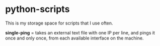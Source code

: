 # python-scripts

This is my storage space for scripts that I use often.

**single-ping** = takes an external text file with one IP per line, and pings it once and only once, from each available interface on the machine.
